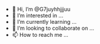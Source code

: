 - 👋 Hi, I’m @G7juyhhjjjuu
- 👀 I’m interested in ...
- 🌱 I’m currently learning ...
- 💞️ I’m looking to collaborate on ...
- 📫 How to reach me ...

<!---
G7juyhhjjjuu/G7juyhhjjjuu is a ✨ special ✨ repository because its `README.md` (this file) appears on your GitHub profile.
You can click the Preview link to take a look at your changes.
--->
